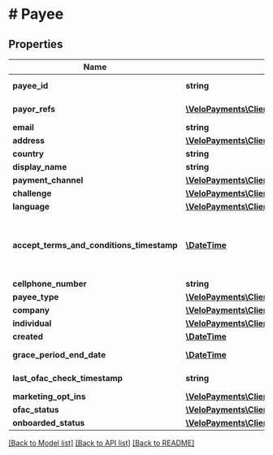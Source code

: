 # # Payee

## Properties

Name | Type | Description | Notes
------------ | ------------- | ------------- | -------------
**payee_id** | **string** |  | [optional] [readonly] 
**payor_refs** | [**\VeloPayments\Client\Model\PayeePayorRef[]**](PayeePayorRef.md) |  | [optional] [readonly] 
**email** | **string** |  | [optional] 
**address** | [**\VeloPayments\Client\Model\PayeeAddress**](PayeeAddress.md) |  | [optional] 
**country** | **string** |  | [optional] 
**display_name** | **string** |  | [optional] 
**payment_channel** | [**\VeloPayments\Client\Model\PayeePaymentChannel**](PayeePaymentChannel.md) |  | [optional] 
**challenge** | [**\VeloPayments\Client\Model\Challenge**](Challenge.md) |  | [optional] 
**language** | [**\VeloPayments\Client\Model\Language**](Language.md) |  | [optional] 
**accept_terms_and_conditions_timestamp** | [**\DateTime**](\DateTime.md) | The timestamp when the payee last accepted T&amp;Cs | [optional] [readonly] 
**cellphone_number** | **string** |  | [optional] 
**payee_type** | [**\VeloPayments\Client\Model\PayeeType**](PayeeType.md) |  | [optional] 
**company** | [**\VeloPayments\Client\Model\CompanyV1**](CompanyV1.md) |  | [optional] 
**individual** | [**\VeloPayments\Client\Model\IndividualV1**](IndividualV1.md) |  | [optional] 
**created** | [**\DateTime**](\DateTime.md) |  | [optional] 
**grace_period_end_date** | [**\DateTime**](\DateTime.md) |  | [optional] [readonly] 
**last_ofac_check_timestamp** | **string** |  | [optional] [readonly] 
**marketing_opt_ins** | [**\VeloPayments\Client\Model\MarketingOptIn[]**](MarketingOptIn.md) |  | [optional] 
**ofac_status** | [**\VeloPayments\Client\Model\OfacStatus**](OfacStatus.md) |  | [optional] 
**onboarded_status** | [**\VeloPayments\Client\Model\OnboardedStatus**](OnboardedStatus.md) |  | [optional] 

[[Back to Model list]](../../README.md#documentation-for-models) [[Back to API list]](../../README.md#documentation-for-api-endpoints) [[Back to README]](../../README.md)


